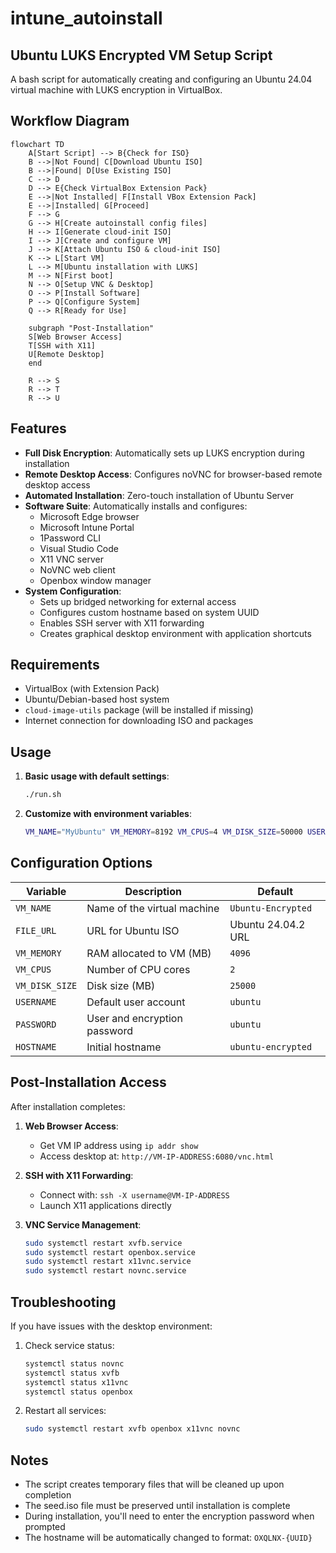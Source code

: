 # intune_autoinstall

## Ubuntu LUKS Encrypted VM Setup Script

A bash script for automatically creating and configuring an Ubuntu 24.04 virtual machine with LUKS encryption in VirtualBox.

## Workflow Diagram

```mermaid
flowchart TD
    A[Start Script] --> B{Check for ISO}
    B -->|Not Found| C[Download Ubuntu ISO]
    B -->|Found| D[Use Existing ISO]
    C --> D
    D --> E{Check VirtualBox Extension Pack}
    E -->|Not Installed| F[Install VBox Extension Pack]
    E -->|Installed| G[Proceed]
    F --> G
    G --> H[Create autoinstall config files]
    H --> I[Generate cloud-init ISO]
    I --> J[Create and configure VM]
    J --> K[Attach Ubuntu ISO & cloud-init ISO]
    K --> L[Start VM]
    L --> M[Ubuntu installation with LUKS]
    M --> N[First boot]
    N --> O[Setup VNC & Desktop]
    O --> P[Install Software]
    P --> Q[Configure System]
    Q --> R[Ready for Use]
    
    subgraph "Post-Installation"
    S[Web Browser Access] 
    T[SSH with X11]
    U[Remote Desktop]
    end
    
    R --> S
    R --> T
    R --> U
```

## Features

- **Full Disk Encryption**: Automatically sets up LUKS encryption during installation
- **Remote Desktop Access**: Configures noVNC for browser-based remote desktop access
- **Automated Installation**: Zero-touch installation of Ubuntu Server
- **Software Suite**: Automatically installs and configures:
  - Microsoft Edge browser
  - Microsoft Intune Portal
  - 1Password CLI
  - Visual Studio Code
  - X11 VNC server
  - NoVNC web client
  - Openbox window manager
- **System Configuration**: 
  - Sets up bridged networking for external access
  - Configures custom hostname based on system UUID
  - Enables SSH server with X11 forwarding
  - Creates graphical desktop environment with application shortcuts

## Requirements

- VirtualBox (with Extension Pack)
- Ubuntu/Debian-based host system
- `cloud-image-utils` package (will be installed if missing)
- Internet connection for downloading ISO and packages

## Usage

1. **Basic usage with default settings**:
   ```bash
   ./run.sh
   ```

2. **Customize with environment variables**:
   ```bash
   VM_NAME="MyUbuntu" VM_MEMORY=8192 VM_CPUS=4 VM_DISK_SIZE=50000 USERNAME="myuser" PASSWORD="mysecret" HOSTNAME="myhost" ./run.sh
   ```

## Configuration Options

| Variable | Description | Default |
|----------|-------------|---------|
| `VM_NAME` | Name of the virtual machine | `Ubuntu-Encrypted` |
| `FILE_URL` | URL for Ubuntu ISO | Ubuntu 24.04.2 URL |
| `VM_MEMORY` | RAM allocated to VM (MB) | `4096` |
| `VM_CPUS` | Number of CPU cores | `2` |
| `VM_DISK_SIZE` | Disk size (MB) | `25000` |
| `USERNAME` | Default user account | `ubuntu` |
| `PASSWORD` | User and encryption password | `ubuntu` |
| `HOSTNAME` | Initial hostname | `ubuntu-encrypted` |

## Post-Installation Access

After installation completes:

1. **Web Browser Access**:
   - Get VM IP address using `ip addr show`
   - Access desktop at: `http://VM-IP-ADDRESS:6080/vnc.html`

2. **SSH with X11 Forwarding**:
   - Connect with: `ssh -X username@VM-IP-ADDRESS`
   - Launch X11 applications directly

3. **VNC Service Management**:
   ```bash
   sudo systemctl restart xvfb.service
   sudo systemctl restart openbox.service 
   sudo systemctl restart x11vnc.service
   sudo systemctl restart novnc.service
   ```

## Troubleshooting

If you have issues with the desktop environment:

1. Check service status:
   ```bash
   systemctl status novnc
   systemctl status xvfb
   systemctl status x11vnc
   systemctl status openbox
   ```

2. Restart all services:
   ```bash
   sudo systemctl restart xvfb openbox x11vnc novnc
   ```

## Notes

- The script creates temporary files that will be cleaned up upon completion
- The seed.iso file must be preserved until installation is complete
- During installation, you'll need to enter the encryption password when prompted
- The hostname will be automatically changed to format: `OXQLNX-{UUID}`
